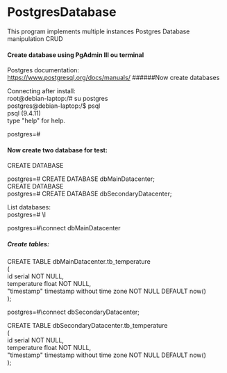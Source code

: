 # PostgresDatabase
This program implements multiple instances Postgres Database manipulation CRUD

#### Create database using PgAdmin III ou terminal

Postgres documentation: <br/>
https://www.postgresql.org/docs/manuals/
######Now create databases

Connecting after install:<br/>
root@debian-laptop:/# su postgres<br/>
postgres@debian-laptop:/$ psql<br/>
psql (9.4.11)<br/>
type "help" for help.<br/>

postgres=# <br/>

#### Now create two database for test:<br/>
CREATE DATABASE<br/>

postgres=# CREATE DATABASE dbMainDatacenter;<br/>
CREATE DATABASE<br/>
postgres=# CREATE DATABASE dbSecondaryDatacenter;<br/>

List databases:<br/>
postgres=# \l



postgres=#\connect dbMainDatacenter

##### Create tables:<br/>
CREATE TABLE dbMainDatacenter.tb_temperature<br/>
(<br/>
 <t/><t/><t/>id serial NOT NULL,<br/>
 <t/><t/><t/> temperature float NOT NULL,<br/>
 <t/><t/><t/> "timestamp" timestamp without time zone NOT NULL DEFAULT now()<br/>
);<br/>


postgres=#\connect dbSecondaryDatacenter;

CREATE TABLE dbSecondaryDatacenter.tb_temperature<br/>
(<br/>
  <t/><t/><t/>id serial NOT NULL,<br/>
  <t/><t/><t/>temperature float NOT NULL,<br/>
  <t/><t/><t/>"timestamp" timestamp without time zone NOT NULL DEFAULT now()<br/>
);<br/>


